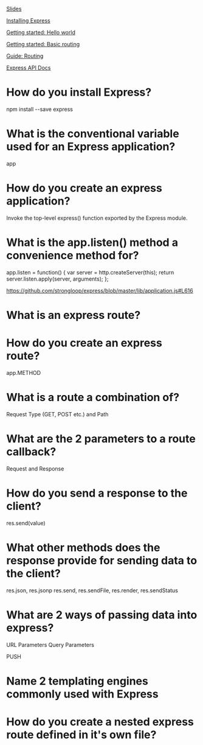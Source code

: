 [Slides](https://docs.google.com/presentation/d/1JwgJOjsMuScIJMawBYdbZvwrfTwQp81ChkW1-p2387k/edit?usp=sharing)

[Installing Express](http://expressjs.com/en/starter/installing.html)

[Getting started: Hello world](http://expressjs.com/en/starter/hello-world.html)

[Getting started: Basic routing](http://expressjs.com/en/starter/basic-routing.html)

[Guide: Routing](http://expressjs.com/en/guide/routing.html)

[Express API Docs](http://expressjs.com/en/4x/api.html)

# How do you install Express?

npm install --save express


# What is the conventional variable used for an Express application?

app

# How do you create an express application?

Invoke the top-level express() function exported by the Express module.

# What is the app.listen() method a convenience method for?

app.listen = function() {
  var server = http.createServer(this);
  return server.listen.apply(server, arguments);
};

https://github.com/strongloop/express/blob/master/lib/application.js#L616

# What is an express route?



# How do you create an express route?

app.METHOD

# What is a route a combination of?

Request Type (GET, POST etc.) and Path

# What are the 2 parameters to a route callback?


Request and Response

# How do you send a response to the client?

res.send(value)

# What other methods does the response provide for sending data to the client?

res.json, res.jsonp res.send, res.sendFile, res.render, res.sendStatus

# What are 2 ways of passing data into express?

URL Parameters
Query Parameters


PUSH

# Name 2 templating engines commonly used with Express

# How do you create a nested express route defined in it's own file?